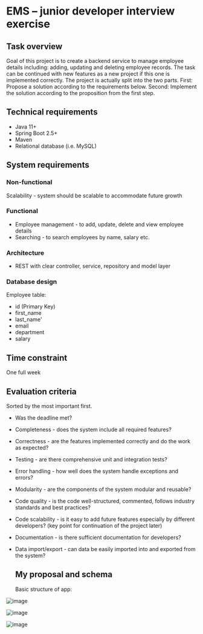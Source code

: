 # EMS – junior developer interview exercise

## Task overview
Goal of this project is to create a backend service to manage employee details including:
adding, updating and deleting employee records.
The task can be continued with new features as a new project if this one is implemented
correctly.
The project is actually split into the two parts.
First: Propose a solution according to the requirements below.
Second: Implement the solution according to the proposition from the first step.

## Technical requirements

- Java 11+
- Spring Boot 2.5+
- Maven
- Relational database (i.e. MySQL)

## System requirements

### Non-functional
Scalability - system should be scalable to accommodate future growth

### Functional

- Employee management - to add, update, delete and view employee details
- Searching - to search employees by name, salary etc.

### Architecture
- REST with clear controller, service, repository and model layer

### Database design
Employee table:
- id (Primary Key)
- first_name
- last_name'
- email
- department
- salary

## Time constraint
One full week

## Evaluation criteria
Sorted by the most important first.
- Was the deadline met?
- Completeness - does the system include all required features?
- Correctness - are the features implemented correctly and do the work as expected?
- Testing - are there comprehensive unit and integration tests?
- Error handling - how well does the system handle exceptions and errors?
- Modularity - are the components of the system modular and reusable?
- Code quality - is the code well-structured, commented, follows industry standards and
  best practices?
- Code scalability - is it easy to add future features especially by different developers?
(key point for continuation of the project later)
- Documentation - is there sufficient documentation for developers?
- Data import/export - can data be easily imported into and exported from the system?

  ## My proposal and schema

  Basic structure of app:
  
![image](https://github.com/BartoliniAndBorderCollies/EMS_junior_developer_interview/assets/126821059/a18ca0b4-59d4-44ba-908a-e1e73525792d)


  ![image](https://github.com/BartoliniAndBorderCollies/EMS_junior_developer_interview/assets/126821059/70b1e6a9-ecd3-4a55-b033-5e519359522c)


![image](https://github.com/BartoliniAndBorderCollies/EMS_junior_developer_interview/assets/126821059/c22d3866-cbc0-40e8-9dd7-ff584cb13066)

